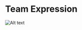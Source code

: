 # Team Expression

![Alt text](https://github.com/NCBI-Hackathons/RNA-Seq-in-the-Cloud/tree/master/Expression/progress_report.png?raw=true "Title")


